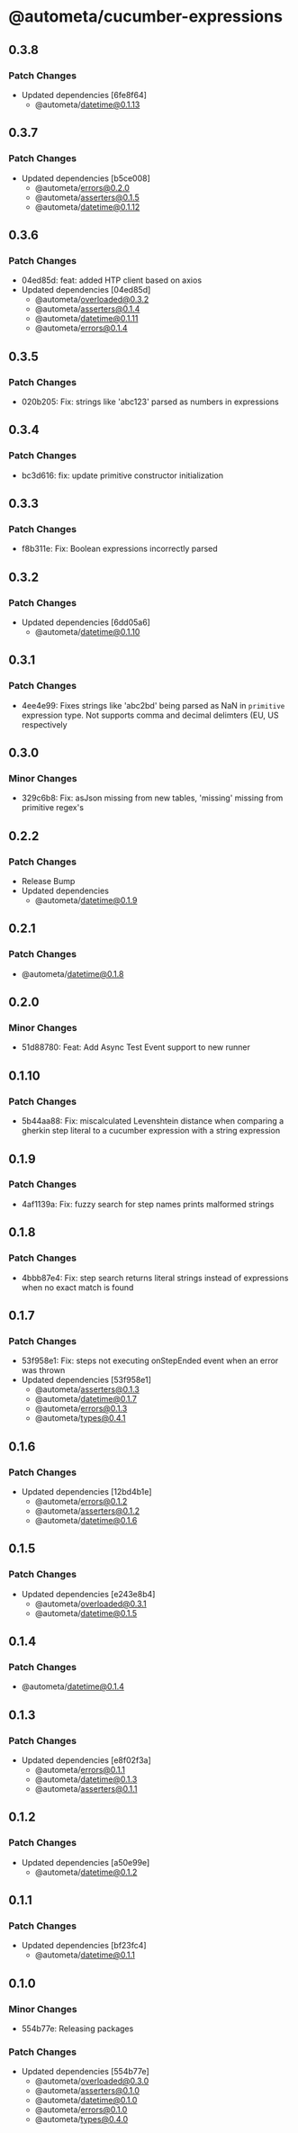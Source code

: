 # @autometa/cucumber-expressions

## 0.3.8

### Patch Changes

- Updated dependencies [6fe8f64]
  - @autometa/datetime@0.1.13

## 0.3.7

### Patch Changes

- Updated dependencies [b5ce008]
  - @autometa/errors@0.2.0
  - @autometa/asserters@0.1.5
  - @autometa/datetime@0.1.12

## 0.3.6

### Patch Changes

- 04ed85d: feat: added HTP client based on axios
- Updated dependencies [04ed85d]
  - @autometa/overloaded@0.3.2
  - @autometa/asserters@0.1.4
  - @autometa/datetime@0.1.11
  - @autometa/errors@0.1.4

## 0.3.5

### Patch Changes

- 020b205: Fix: strings like 'abc123' parsed as numbers in expressions

## 0.3.4

### Patch Changes

- bc3d616: fix: update primitive constructor initialization

## 0.3.3

### Patch Changes

- f8b311e: Fix: Boolean expressions incorrectly parsed

## 0.3.2

### Patch Changes

- Updated dependencies [6dd05a6]
  - @autometa/datetime@0.1.10

## 0.3.1

### Patch Changes

- 4ee4e99: Fixes strings like 'abc2bd' being parsed as NaN in `primitive` expression type. Not supports comma and decimal delimters (EU, US respectively

## 0.3.0

### Minor Changes

- 329c6b8: Fix: asJson missing from new tables, 'missing' missing from primitive regex's

## 0.2.2

### Patch Changes

- Release Bump
- Updated dependencies
  - @autometa/datetime@0.1.9

## 0.2.1

### Patch Changes

- @autometa/datetime@0.1.8

## 0.2.0

### Minor Changes

- 51d88780: Feat: Add Async Test Event support to new runner

## 0.1.10

### Patch Changes

- 5b44aa88: Fix: miscalculated Levenshtein distance when comparing a gherkin step literal to a cucumber expression with a string expression

## 0.1.9

### Patch Changes

- 4af1139a: Fix: fuzzy search for step names prints malformed strings

## 0.1.8

### Patch Changes

- 4bbb87e4: Fix: step search returns literal strings instead of expressions when no exact match is found

## 0.1.7

### Patch Changes

- 53f958e1: Fix: steps not executing onStepEnded event when an error was thrown
- Updated dependencies [53f958e1]
  - @autometa/asserters@0.1.3
  - @autometa/datetime@0.1.7
  - @autometa/errors@0.1.3
  - @autometa/types@0.4.1

## 0.1.6

### Patch Changes

- Updated dependencies [12bd4b1e]
  - @autometa/errors@0.1.2
  - @autometa/asserters@0.1.2
  - @autometa/datetime@0.1.6

## 0.1.5

### Patch Changes

- Updated dependencies [e243e8b4]
  - @autometa/overloaded@0.3.1
  - @autometa/datetime@0.1.5

## 0.1.4

### Patch Changes

- @autometa/datetime@0.1.4

## 0.1.3

### Patch Changes

- Updated dependencies [e8f02f3a]
  - @autometa/errors@0.1.1
  - @autometa/datetime@0.1.3
  - @autometa/asserters@0.1.1

## 0.1.2

### Patch Changes

- Updated dependencies [a50e99e]
  - @autometa/datetime@0.1.2

## 0.1.1

### Patch Changes

- Updated dependencies [bf23fc4]
  - @autometa/datetime@0.1.1

## 0.1.0

### Minor Changes

- 554b77e: Releasing packages

### Patch Changes

- Updated dependencies [554b77e]
  - @autometa/overloaded@0.3.0
  - @autometa/asserters@0.1.0
  - @autometa/datetime@0.1.0
  - @autometa/errors@0.1.0
  - @autometa/types@0.4.0
